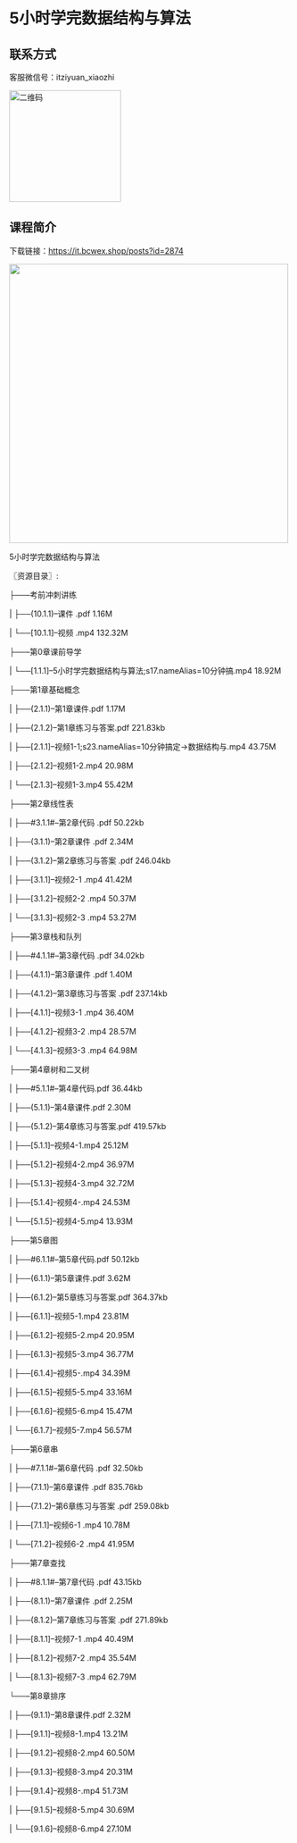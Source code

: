 # 5小时学完数据结构与算法

## 联系方式

客服微信号：itziyuan_xiaozhi

<img src="https://ziyuanyun.oss-cn-guangzhou.aliyuncs.com/common/20240614073449/666b82192834a.jpg" width="200" height="200" alt="二维码">

## 课程简介

下载链接：https://it.bcwex.shop/posts?id=2874

<img src="https://ziyuanyun.oss-cn-guangzhou.aliyuncs.com/yun/20240515184405/664491f56ead1.jpg" width="500" alt="">

  5小时学完数据结构与算法



 〖资源目录〗:

 ├──–考前冲刺讲练

 | ├──(10.1.1)–课件 .pdf 1.16M

 | └──[10.1.1]–视频 .mp4 132.32M

 ├──–第0章课前导学

 | └──[1.1.1]–5小时学完数据结构与算法;s17.nameAlias=10分钟搞.mp4 18.92M

 ├──–第1章基础概念

 | ├──(2.1.1)–第1章课件.pdf 1.17M

 | ├──(2.1.2)–第1章练习与答案.pdf 221.83kb

 | ├──[2.1.1]–视频1-1;s23.nameAlias=10分钟搞定→数据结构与.mp4 43.75M

 | ├──[2.1.2]–视频1-2.mp4 20.98M

 | └──[2.1.3]–视频1-3.mp4 55.42M

 ├──–第2章线性表

 | ├──#3.1.1#–第2章代码 .pdf 50.22kb

 | ├──(3.1.1)–第2章课件 .pdf 2.34M

 | ├──(3.1.2)–第2章练习与答案 .pdf 246.04kb

 | ├──[3.1.1]–视频2-1 .mp4 41.42M

 | ├──[3.1.2]–视频2-2 .mp4 50.37M

 | └──[3.1.3]–视频2-3 .mp4 53.27M

 ├──–第3章栈和队列

 | ├──#4.1.1#–第3章代码 .pdf 34.02kb

 | ├──(4.1.1)–第3章课件 .pdf 1.40M

 | ├──(4.1.2)–第3章练习与答案 .pdf 237.14kb

 | ├──[4.1.1]–视频3-1 .mp4 36.40M

 | ├──[4.1.2]–视频3-2 .mp4 28.57M

 | └──[4.1.3]–视频3-3 .mp4 64.98M

 ├──–第4章树和二叉树

 | ├──#5.1.1#–第4章代码.pdf 36.44kb

 | ├──(5.1.1)–第4章课件.pdf 2.30M

 | ├──(5.1.2)–第4章练习与答案.pdf 419.57kb

 | ├──[5.1.1]–视频4-1.mp4 25.12M

 | ├──[5.1.2]–视频4-2.mp4 36.97M

 | ├──[5.1.3]–视频4-3.mp4 32.72M

 | ├──[5.1.4]–视频4-.mp4 24.53M

 | └──[5.1.5]–视频4-5.mp4 13.93M

 ├──–第5章图

 | ├──#6.1.1#–第5章代码.pdf 50.12kb

 | ├──(6.1.1)–第5章课件.pdf 3.62M

 | ├──(6.1.2)–第5章练习与答案.pdf 364.37kb

 | ├──[6.1.1]–视频5-1.mp4 23.81M

 | ├──[6.1.2]–视频5-2.mp4 20.95M

 | ├──[6.1.3]–视频5-3.mp4 36.77M

 | ├──[6.1.4]–视频5-.mp4 34.39M

 | ├──[6.1.5]–视频5-5.mp4 33.16M

 | ├──[6.1.6]–视频5-6.mp4 15.47M

 | └──[6.1.7]–视频5-7.mp4 56.57M

 ├──–第6章串

 | ├──#7.1.1#–第6章代码 .pdf 32.50kb

 | ├──(7.1.1)–第6章课件 .pdf 835.76kb

 | ├──(7.1.2)–第6章练习与答案 .pdf 259.08kb

 | ├──[7.1.1]–视频6-1 .mp4 10.78M

 | └──[7.1.2]–视频6-2 .mp4 41.95M

 ├──–第7章查找

 | ├──#8.1.1#–第7章代码 .pdf 43.15kb

 | ├──(8.1.1)–第7章课件 .pdf 2.25M

 | ├──(8.1.2)–第7章练习与答案 .pdf 271.89kb

 | ├──[8.1.1]–视频7-1 .mp4 40.49M

 | ├──[8.1.2]–视频7-2 .mp4 35.54M

 | └──[8.1.3]–视频7-3 .mp4 62.79M

 └──–第8章排序

 | ├──(9.1.1)–第8章课件.pdf 2.32M

 | ├──[9.1.1]–视频8-1.mp4 13.21M

 | ├──[9.1.2]–视频8-2.mp4 60.50M

 | ├──[9.1.3]–视频8-3.mp4 20.31M

 | ├──[9.1.4]–视频8-.mp4 51.73M

 | ├──[9.1.5]–视频8-5.mp4 30.69M

 | └──[9.1.6]–视频8-6.mp4 27.10M

  